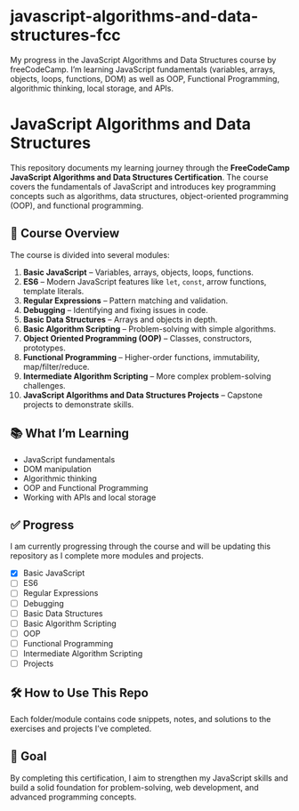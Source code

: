 # javascript-algorithms-and-data-structures-fcc
My progress in the JavaScript Algorithms and Data Structures course by freeCodeCamp. I’m learning JavaScript fundamentals (variables, arrays, objects, loops, functions, DOM) as well as OOP, Functional Programming, algorithmic thinking, local storage, and APIs.

# JavaScript Algorithms and Data Structures

This repository documents my learning journey through the **FreeCodeCamp JavaScript Algorithms and Data Structures Certification**. The course covers the fundamentals of JavaScript and introduces key programming concepts such as algorithms, data structures, object-oriented programming (OOP), and functional programming.

## 🚀 Course Overview

The course is divided into several modules:

1. **Basic JavaScript** – Variables, arrays, objects, loops, functions.
2. **ES6** – Modern JavaScript features like `let`, `const`, arrow functions, template literals.
3. **Regular Expressions** – Pattern matching and validation.
4. **Debugging** – Identifying and fixing issues in code.
5. **Basic Data Structures** – Arrays and objects in depth.
6. **Basic Algorithm Scripting** – Problem-solving with simple algorithms.
7. **Object Oriented Programming (OOP)** – Classes, constructors, prototypes.
8. **Functional Programming** – Higher-order functions, immutability, map/filter/reduce.
9. **Intermediate Algorithm Scripting** – More complex problem-solving challenges.
10. **JavaScript Algorithms and Data Structures Projects** – Capstone projects to demonstrate skills.

## 📚 What I’m Learning

* JavaScript fundamentals
* DOM manipulation
* Algorithmic thinking
* OOP and Functional Programming
* Working with APIs and local storage

## ✅ Progress

I am currently progressing through the course and will be updating this repository as I complete more modules and projects.

* [x] Basic JavaScript
* [ ] ES6
* [ ] Regular Expressions
* [ ] Debugging
* [ ] Basic Data Structures
* [ ] Basic Algorithm Scripting
* [ ] OOP
* [ ] Functional Programming
* [ ] Intermediate Algorithm Scripting
* [ ] Projects

## 🛠 How to Use This Repo

Each folder/module contains code snippets, notes, and solutions to the exercises and projects I’ve completed.

## 🌟 Goal

By completing this certification, I aim to strengthen my JavaScript skills and build a solid foundation for problem-solving, web development, and advanced programming concepts.




